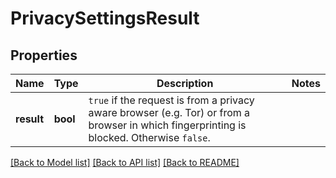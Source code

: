 # PrivacySettingsResult

## Properties
Name | Type | Description | Notes
------------ | ------------- | ------------- | -------------
**result** | **bool** | `true` if the request is from a privacy aware browser (e.g. Tor) or from a browser in which fingerprinting is blocked. Otherwise `false`.  | 

[[Back to Model list]](../README.md#documentation-for-models) [[Back to API list]](../README.md#documentation-for-api-endpoints) [[Back to README]](../README.md)

